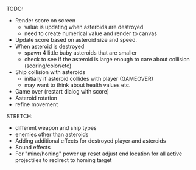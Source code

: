 
TODO:

- Render score on screen
    - value is updating when
    asteroids are destroyed
    - need to create numerical value and render to canvas
- Update score based on asteroid
size and speed.
- When asteroid is destroyed
    - spawn 4 little baby asteroids
    that are smaller
    - check to see if the asteroid is large enough to care about collision (scoring/color/etc)
- Ship collision with asteroids
    - initially if asteroid collides with player (GAMEOVER)
    - may want to think about health values etc.
- Game over (restart dialog with score)
- Asteroid rotation
- refine movement


STRETCH:
- different weapon and ship types
- enemies other than asteroids
- Adding additional effects for destroyed player and asteroids
- Sound effects
- For "mine/honing" power up reset adjust end location for all active projectiles to redirect to homing target
